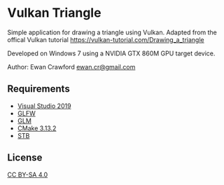 # Vulkan Triangle

Simple application for drawing a triangle using Vulkan.
Adapted from the offical Vulkan tutorial https://vulkan-tutorial.com/Drawing_a_triangle

Developed on Windows 7 using a NVIDIA GTX 860M GPU target device.

Author: Ewan Crawford <ewan.cr@gmail.com>

## Requirements

* [Visual Studio 2019](https://visualstudio.microsoft.com/downloads/)
* [GLFW](https://www.glfw.org/download.html)
* [GLM](https://glm.g-truc.net/0.9.9/index.html)
* [CMake 3.13.2](https://cmake.org/download/)
* [STB](https://github.com/nothings/stb)

## License

[CC BY-SA 4.0](https://creativecommons.org/licenses/by-sa/4.0/)
